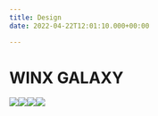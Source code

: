 ```yaml
---
title: Design
date: 2022-04-22T12:01:10.000+00:00

---
```

# WINX GALAXY

![](/uploads/4_20220426_140336_0003.png)![](/uploads/1_20220426_140336_0000.png)![](/uploads/2_20220426_140336_0001.png)![](/uploads/3_20220426_140336_0002.png)
